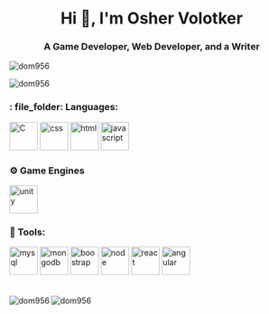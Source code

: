 <h1 align="center">Hi 👋, I'm Osher Volotker</h1>
<h3 align="center">A Game Developer, Web Developer, and a Writer</h3>

<p align="left"> <img src="https://komarev.com/ghpvc/?username=dom956&label=Profile%20views&color=0e75b6&style=flat" alt="dom956" /> </p>

<p align="left"> <img href="https://github.com/ryo-ma/github-profile-trophy"><img src="https://github-profile-trophy.vercel.app/?username=dom956" alt="dom956" /></img> </p>

### : file_folder: Languages:
<div>
<img src="https://i.ibb.co/fvShLtC/C.jpg" alt="C" width="50" height="50">
<img src="https://i.ibb.co/kSTDkL7/css.jpg" alt="css" width="50" height="50">
<img src="https://i.ibb.co/25yVT5G/html.png" alt="html" width="50" height="50">
<img src="https://i.ibb.co/VSysW28/javascript.jpg" alt="javascript" width="50" height="50">
</div>

### :gear: Game Engines
<div>
  <img src="https://i.ibb.co/TPjXLRy/unity.png" alt="unity" width="50" height="50">
</div>

### :wrench: Tools:
<div>
  <img src="https://i.ibb.co/wrm8NwP/mysql.png" alt="mysql" width="50" height="50">
  <img src="https://i.ibb.co/p4t3Y0z/mongodb.png" alt="mongodb" width="50" height="50">
  <img src="https://i.ibb.co/qrmrXbj/boostrap.png" alt="boostrap" width="50" height="50">
  <img src="https://i.ibb.co/k0LXkkZ/node.jpg" alt="node" width="50" height="50">
  <img src="https://i.ibb.co/BjRpg26/react.jpg" alt="react" width="50" height="50">
  <img src="https://i.ibb.co/8jjkVDc/angular.png" alt="angular" width="50" height="50">
</div>
<br> <br/>

<div>
    <img align="left" src="https://github-readme-stats.vercel.app/api/top-langs?username=dom956&show_icons=true&locale=en&layout=compact" alt="dom956" />
    <img align="left" src="https://github-readme-stats.vercel.app/api?username=dom956&show_icons=true&locale=en" alt="dom956" />
</div>



